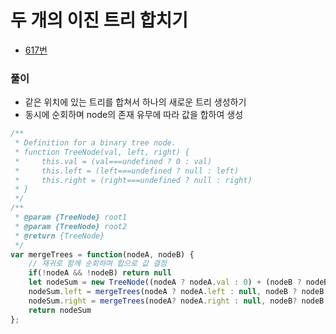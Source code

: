 # 두 개의 이진 트리 합치기
 - [617번](https://leetcode.com/problems/merge-two-binary-trees/)


### 풀이
  - 같은 위치에 있는 트리를 합쳐서 하나의 새로운 트리 생성하기
  - 동시에 순회하며 node의 존재 유무에 따라 값을 합하여 생성

  ```javascript
  /**
   * Definition for a binary tree node.
   * function TreeNode(val, left, right) {
   *     this.val = (val===undefined ? 0 : val)
   *     this.left = (left===undefined ? null : left)
   *     this.right = (right===undefined ? null : right)
   * }
   */
  /**
   * @param {TreeNode} root1
   * @param {TreeNode} root2
   * @return {TreeNode}
   */
  var mergeTrees = function(nodeA, nodeB) {
      // 재귀로 함께 순회하며 합으로 값 결정    
      if(!nodeA && !nodeB) return null
      let nodeSum = new TreeNode((nodeA ? nodeA.val : 0) + (nodeB ? nodeB.val : 0));
      nodeSum.left = mergeTrees(nodeA ? nodeA.left : null, nodeB ? nodeB.left : null);
      nodeSum.right = mergeTrees(nodeA? nodeA.right : null, nodeB? nodeB.right : null);
      return nodeSum
  };
  ```